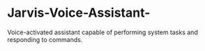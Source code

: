 # Jarvis-Voice-Assistant-
Voice-activated assistant capable of performing system tasks and responding to commands.
